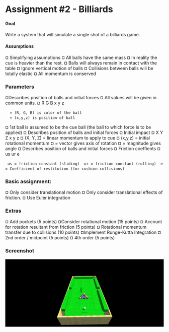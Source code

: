 # Assignment #2 - Billiards

#### Goal 
Write a system that will simulate a single shot of a billiards game.

#### Assumptions
¤ Simplifying assumptions
¤ All balls have the same mass ¤ In reality the cue is heavier than the rest. 
¤ Balls will always remain in contact with the table 
¤ Ignore vertical motion of balls
¤ Collisions between balls will be totally elastic 
¤ All momentum is conserved

### Parameters
¤Describes position of balls and initial
forces
¤ All values will be given in common units.
¤ R G B x y z
      
      ¤ (R, G, B) is color of the ball
      ¤ (x,y,z) is position of ball
¤ 1st ball is assumed to be the cue ball (the ball to which force is to be applied)
¤ Describes position of balls and initial forces 
¤ Initial impact ¤ X Y Z x y z ¤ (X, Y, Z) = linear momentum to apply to cue 
¤ (x,y,z) = initial rotational momentum ¤ = vector gives axis of rotation ¤ = magnitude gives angle
¤ Describes position of balls and initial forces ¤ Friction coeffients 
¤ us ur e 
    
     us = friction constant (sliding)  ur = friction constant (rolling)  e = Coefficient of restitution (for cushion collisions) 
     
### Basic assignment:
¤ Only consider translational motion 
¤ Only consider translational effects of friction. 
¤ Use Euler integration


### Extras 
¤ Add pockets (5 points)
¤Consider rotational motion (15 points) 
¤ Account for rotation resultant from friction (5 points) 
¤ Rotational momentum transfer due to collisions (10 points) 
¤Implement Runge-Kutta Integration ¤ 2nd order / midpoint (5 points) 
¤ 4th order (5 points)

### Screenshot
![Alt text](screen_grab.png "Screenshot")